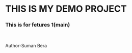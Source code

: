 <h1>THIS IS MY DEMO PROJECT</h1>
<h3>This is for fetures 1(main)</h3>
</br>
<p>Author-Suman Bera</p>
